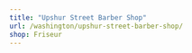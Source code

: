 ```yaml
---
title: "Upshur Street Barber Shop"
url: /washington/upshur-street-barber-shop/
shop: Friseur
---
```

